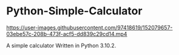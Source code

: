 # Python-Simple-Calculator



https://user-images.githubusercontent.com/97418619/152079657-03ebe57c-208b-473f-acf5-dd839c29cd14.mp4


A simple calculator Written in Python 3.10.2.
